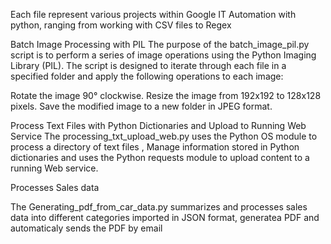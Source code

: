 Each file represent various projects within Google IT Automation with python, ranging from working with CSV files to Regex

Batch Image Processing with PIL
The purpose of the batch_image_pil.py script is to perform a series of image operations using the Python Imaging Library (PIL). The script is designed to iterate through each file in a specified folder and apply the following operations to each image:

Rotate the image 90° clockwise.
Resize the image from 192x192 to 128x128 pixels.
Save the modified image to a new folder in JPEG format.


Process Text Files with Python Dictionaries and Upload to Running Web Service
The processing_txt_upload_web.py uses the Python OS module to process a directory of text files , Manage information stored in Python dictionaries and uses the Python requests module to upload content to a running Web service.


Processes Sales data

The Generating_pdf_from_car_data.py summarizes and processes sales data into different categories imported in JSON format, generatea PDF  and automaticaly sends the PDF by email 